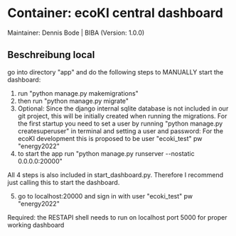 # Container: ecoKI central dashboard
Maintainer: Dennis Bode | BIBA (Version: 1.0.0)
## Beschreibung local

go into directory "app" and do the following steps to MANUALLY start the dashboard:

1. run "python manage.py makemigrations" 
2. then run "python manage.py migrate" 
3. Optional: Since the django internal sqlite database is not included in our git project, this will be initially created when running the migrations. For the first startup you need to set a user by running "python manage.py createsuperuser" in terminal and setting a user and password: For the ecoKI development this is proposed to be user "ecoki_test" pw "energy2022"
4. to start the app run "python manage.py runserver --nostatic 0.0.0.0:20000"

All 4 steps  is also included in start_dashboard.py. Therefore I recommend just calling this to start the dashboard.

5. go to localhost:20000 and sign in with user "ecoki_test" pw "energy2022"

Required: the RESTAPI shell needs to run on localhost port 5000 for proper working dashboard
 
 